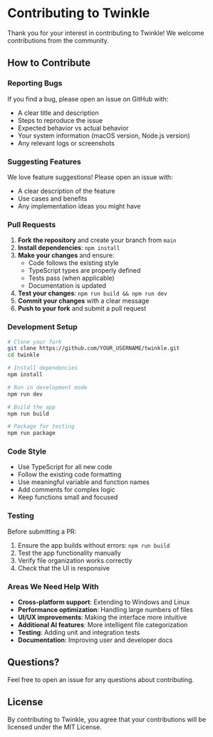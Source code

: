 # Contributing to Twinkle

Thank you for your interest in contributing to Twinkle! We welcome contributions from the community.

## How to Contribute

### Reporting Bugs

If you find a bug, please open an issue on GitHub with:
- A clear title and description
- Steps to reproduce the issue
- Expected behavior vs actual behavior
- Your system information (macOS version, Node.js version)
- Any relevant logs or screenshots

### Suggesting Features

We love feature suggestions! Please open an issue with:
- A clear description of the feature
- Use cases and benefits
- Any implementation ideas you might have

### Pull Requests

1. **Fork the repository** and create your branch from `main`
2. **Install dependencies**: `npm install`
3. **Make your changes** and ensure:
   - Code follows the existing style
   - TypeScript types are properly defined
   - Tests pass (when applicable)
   - Documentation is updated
4. **Test your changes**: `npm run build && npm run dev`
5. **Commit your changes** with a clear message
6. **Push to your fork** and submit a pull request

### Development Setup

```bash
# Clone your fork
git clone https://github.com/YOUR_USERNAME/twinkle.git
cd twinkle

# Install dependencies
npm install

# Run in development mode
npm run dev

# Build the app
npm run build

# Package for testing
npm run package
```

### Code Style

- Use TypeScript for all new code
- Follow the existing code formatting
- Use meaningful variable and function names
- Add comments for complex logic
- Keep functions small and focused

### Testing

Before submitting a PR:
1. Ensure the app builds without errors: `npm run build`
2. Test the app functionality manually
3. Verify file organization works correctly
4. Check that the UI is responsive

### Areas We Need Help With

- **Cross-platform support**: Extending to Windows and Linux
- **Performance optimization**: Handling large numbers of files
- **UI/UX improvements**: Making the interface more intuitive
- **Additional AI features**: More intelligent file categorization
- **Testing**: Adding unit and integration tests
- **Documentation**: Improving user and developer docs

## Questions?

Feel free to open an issue for any questions about contributing.

## License

By contributing to Twinkle, you agree that your contributions will be licensed under the MIT License.